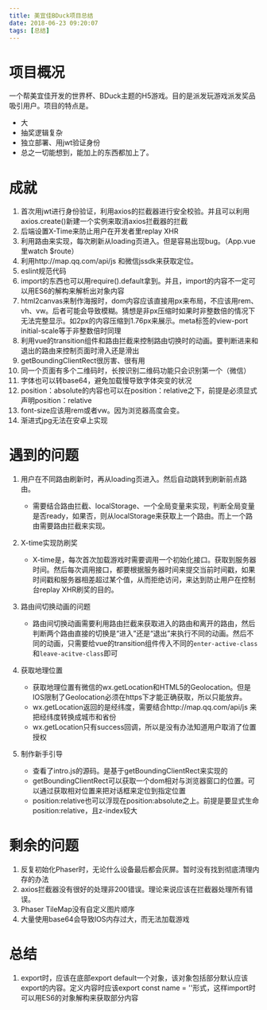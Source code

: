 ```yaml
---
title: 美宜佳BDuck项目总结
date: 2018-06-23 09:20:07
tags: [总结]
---
```


# 项目概况
 一个帮美宜佳开发的世界杯、BDuck主题的H5游戏。目的是派发玩游戏派发奖品吸引用户。项目的特点是。
	

 - 大
 - 抽奖逻辑复杂
 - 独立部署、用jwt验证身份
 - 总之一切能想到，能加上的东西都加上了。

# 成就

 1. 首次用jwt进行身份验证，利用axios的拦截器进行安全校验。并且可以利用axios.create()新建一个实例来取消axios拦截器的拦截
 2. 后端设置X-Time来防止用户在开发者里replay XHR
 3. 利用路由来实现，每次刷新从loading页进入。但是容易出现bug。（App.vue里watch $route）
 4. 利用http://map.qq.com/api/js 和微信jssdk来获取定位。
 5. eslint规范代码
 6. import的东西也可以用require().default拿到。并且，import的内容不一定可以用ES6的解构来解析出对象内容
 7. html2canvas来制作海报时，dom内容应该直接用px来布局，不应该用rem、vh、vw。后者可能会导致模糊。猜想是非px压缩时如果时非整数倍的情况下无法完整显示。如2px的内容压缩到1.76px来展示。meta标签的view-port initial-scale等于非整数倍时同理
 8. 利用vue的transition组件和路由拦截来控制路由切换时的动画。要判断进来和退出的路由来控制页面时滑入还是滑出
 9. getBoundingClientRect很厉害、很有用
 10. 同一个页面有多个二维码时，长按识别二维码功能只会识别第一个（微信）
 11. 字体也可以转base64，避免加载慢导致字体突变的状况
 12. position：absolute的内容也可以在position：relative之下，前提是必须显式声明position：relative
 13. font-size应该用rem或者vw。因为浏览器高度会变。
 14. 渐进式jpg无法在安卓上实现

# 遇到的问题
1. 用户在不同路由刷新时，再从loading页进入。然后自动跳转到刷新前点路由。
	* 需要结合路由拦截、localStorage、一个全局变量来实现，判断全局变量是否ready，如果否，则从localStorage来获取上一个路由。而上一个路由需要路由拦截来实现。

2. X-time实现防刷奖
	* X-time是，每次首次加载游戏时需要调用一个初始化接口。获取到服务器时间。然后每次调用接口，都要根据服务器时间来提交当前时间戳，如果时间戳和服务器相差超过某个值，从而拒绝访问，来达到防止用户在控制台replay XHR刷奖的目的。

3. 路由间切换动画的问题
	* 路由间切换动画需要利用路由拦截来获取进入的路由和离开的路由，然后判断两个路由直接的切换是“进入”还是“退出”来执行不同的动画。然后不同的动画，只需要给vue的transition组件传入不同的`enter-active-class`和`leave-acitve-class`即可

4. 获取地理位置
	* 获取地理位置有微信的wx.getLocation和HTML5的Geolocation。但是IOS限制了Geolocation必须在https下才能正确获取，所以只能放弃。
	* wx.getLocation返回的是经纬度，需要结合http://map.qq.com/api/js 来把经纬度转换成城市和省份
	* wx.getLocation只有success回调，所以是没有办法知道用户取消了位置授权

5. 制作新手引导
	* 查看了intro.js的源码。是基于getBoundingClientRect来实现的
	* getBoundingClientRect可以获取一个dom相对与浏览器窗口的位置。可以通过获取相对位置来把对话框来定位到指定位置
	* position:relative也可以浮现在position:absolute之上。前提是要显式生命position:relative，且z-index较大

# 剩余的问题
1. 反复初始化Phaser时，无论什么设备最后都会灰屏。暂时没有找到彻底清理内存的办法
2. axios拦截器没有很好的处理非200错误。理论来说应该在拦截器处理所有错误。
3. Phaser TileMap没有自定义图片顺序
4. 大量使用base64会导致IOS内存过大，而无法加载游戏


# 总结
 1. export时，应该在底部export default一个对象，该对象包括部分默认应该export的内容。定义内容时应该export const name = ''形式，这样import时可以用ES6的对象解构来获取部分内容